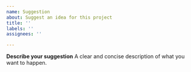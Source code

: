 ```yaml
---
name: Suggestion
about: Suggest an idea for this project
title: ''
labels: ''
assignees: ''

---
```


**Describe your suggestion**
A clear and concise description of what you want to happen.
